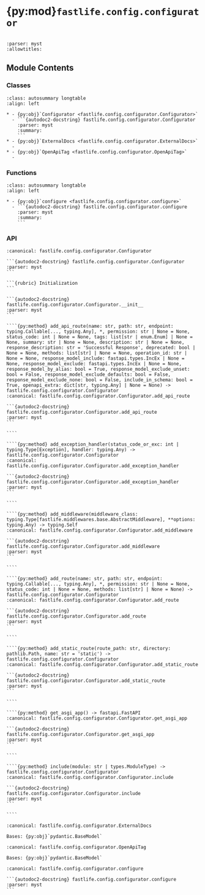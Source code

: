 # {py:mod}`fastlife.config.configurator`

```{py:module} fastlife.config.configurator
```

```{autodoc2-docstring} fastlife.config.configurator
:parser: myst
:allowtitles:
```

## Module Contents

### Classes

````{list-table}
:class: autosummary longtable
:align: left

* - {py:obj}`Configurator <fastlife.config.configurator.Configurator>`
  - ```{autodoc2-docstring} fastlife.config.configurator.Configurator
    :parser: myst
    :summary:
    ```
* - {py:obj}`ExternalDocs <fastlife.config.configurator.ExternalDocs>`
  -
* - {py:obj}`OpenApiTag <fastlife.config.configurator.OpenApiTag>`
  -
````

### Functions

````{list-table}
:class: autosummary longtable
:align: left

* - {py:obj}`configure <fastlife.config.configurator.configure>`
  - ```{autodoc2-docstring} fastlife.config.configurator.configure
    :parser: myst
    :summary:
    ```
````

### API

`````{py:class} Configurator(settings: fastlife.config.settings.Settings)
:canonical: fastlife.config.configurator.Configurator

```{autodoc2-docstring} fastlife.config.configurator.Configurator
:parser: myst
```

```{rubric} Initialization
```

```{autodoc2-docstring} fastlife.config.configurator.Configurator.__init__
:parser: myst
```

````{py:method} add_api_route(name: str, path: str, endpoint: typing.Callable[..., typing.Any], *, permission: str | None = None, status_code: int | None = None, tags: list[str | enum.Enum] | None = None, summary: str | None = None, description: str | None = None, response_description: str = 'Successful Response', deprecated: bool | None = None, methods: list[str] | None = None, operation_id: str | None = None, response_model_include: fastapi.types.IncEx | None = None, response_model_exclude: fastapi.types.IncEx | None = None, response_model_by_alias: bool = True, response_model_exclude_unset: bool = False, response_model_exclude_defaults: bool = False, response_model_exclude_none: bool = False, include_in_schema: bool = True, openapi_extra: dict[str, typing.Any] | None = None) -> fastlife.config.configurator.Configurator
:canonical: fastlife.config.configurator.Configurator.add_api_route

```{autodoc2-docstring} fastlife.config.configurator.Configurator.add_api_route
:parser: myst
```

````

````{py:method} add_exception_handler(status_code_or_exc: int | typing.Type[Exception], handler: typing.Any) -> fastlife.config.configurator.Configurator
:canonical: fastlife.config.configurator.Configurator.add_exception_handler

```{autodoc2-docstring} fastlife.config.configurator.Configurator.add_exception_handler
:parser: myst
```

````

````{py:method} add_middleware(middleware_class: typing.Type[fastlife.middlewares.base.AbstractMiddleware], **options: typing.Any) -> typing.Self
:canonical: fastlife.config.configurator.Configurator.add_middleware

```{autodoc2-docstring} fastlife.config.configurator.Configurator.add_middleware
:parser: myst
```

````

````{py:method} add_route(name: str, path: str, endpoint: typing.Callable[..., typing.Any], *, permission: str | None = None, status_code: int | None = None, methods: list[str] | None = None) -> fastlife.config.configurator.Configurator
:canonical: fastlife.config.configurator.Configurator.add_route

```{autodoc2-docstring} fastlife.config.configurator.Configurator.add_route
:parser: myst
```

````

````{py:method} add_static_route(route_path: str, directory: pathlib.Path, name: str = 'static') -> fastlife.config.configurator.Configurator
:canonical: fastlife.config.configurator.Configurator.add_static_route

```{autodoc2-docstring} fastlife.config.configurator.Configurator.add_static_route
:parser: myst
```

````

````{py:method} get_asgi_app() -> fastapi.FastAPI
:canonical: fastlife.config.configurator.Configurator.get_asgi_app

```{autodoc2-docstring} fastlife.config.configurator.Configurator.get_asgi_app
:parser: myst
```

````

````{py:method} include(module: str | types.ModuleType) -> fastlife.config.configurator.Configurator
:canonical: fastlife.config.configurator.Configurator.include

```{autodoc2-docstring} fastlife.config.configurator.Configurator.include
:parser: myst
```

````

`````

```{py:class} ExternalDocs(/, **data: typing.Any)
:canonical: fastlife.config.configurator.ExternalDocs

Bases: {py:obj}`pydantic.BaseModel`

```

```{py:class} OpenApiTag(/, **data: typing.Any)
:canonical: fastlife.config.configurator.OpenApiTag

Bases: {py:obj}`pydantic.BaseModel`

```

````{py:function} configure(wrapped: typing.Callable[[fastlife.config.configurator.Configurator], None]) -> typing.Callable[[fastlife.config.configurator.Configurator], None]
:canonical: fastlife.config.configurator.configure

```{autodoc2-docstring} fastlife.config.configurator.configure
:parser: myst
```
````
